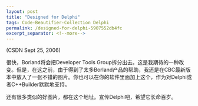 ```yaml
---
layout: post
title: "Designed for Delphi"
tags: Code-Beautifier-Collection Delphi
permalink: /designed-for-delphi-5907552db4fc
excerpt_separator: <!--more-->
---
```

(CSDN Sept 25, 2006)

很快，Borland将会把Developer Tools Group拆分出去。这是我期待的一种改变。但是，在这之前，由于得到了太多Borland产品的帮助，我还是在CBC最新版本中放入了一张不错的图片。你也可以在你的软件里面加上这个，作为对Delphi或者C++Builder默默地支持。

还有很多类似的好图片，都在这个地址。宣传Delphi吧，希望它长命百岁。
<!--more-->
